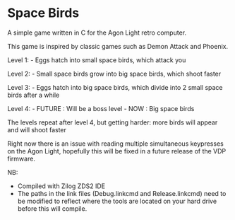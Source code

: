 # Space Birds

A simple game written in C for the Agon Light retro computer.

This game is inspired by classic games such as Demon Attack and Phoenix.

Level 1: 
    - Eggs hatch into small space birds, which attack you

Level 2:
    - Small space birds grow into big space birds, which shoot faster

Level 3:
    - Eggs hatch into big space birds, which divide into 2 small space birds after a while

Level 4:
    - FUTURE : Will be a boss level
    - NOW : Big space birds

The levels repeat after level 4, but getting harder: more birds will appear and will shoot faster

Right now there is an issue with reading multiple simultaneous keypresses on the Agon Light, hopefully this will be fixed in a future release of the VDP firmware.


NB:
- Compiled with Zilog ZDS2 IDE 
- The paths in the link files (Debug.linkcmd and Release.linkcmd) need to be modified to reflect where the tools are located on your hard drive before this will compile.